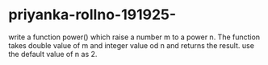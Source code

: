 # priyanka-rollno-191925-
write a function power() which raise a number m to a power n. The function takes double value of m and integer value od n and returns the result. use the default value of n as 2.
